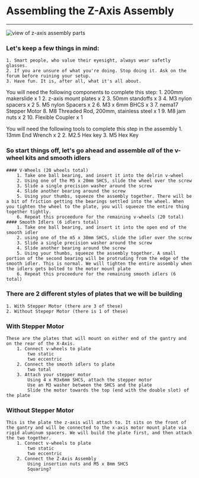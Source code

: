 # Assembling the Z-Axis Assembly
***
![view of z-axis assembly parts]()

### Let's keep a few things in mind:
	1. Smart people, who value their eyesight, always wear safetly glasses.
	2. If you are unsure of what you're doing. Stop doing it. Ask on the forum before ruining your setup.
	3. Have fun. It is, after all, what it's all about. 


You will need the following components to complete this step:
	1. 200mm makerslide x 1
	2. z-axis mount plates x 2
	3. 50mm standoffs x 3
	4. M3 nylon spacers x 2
	5. M5 nylon Spacers x 2
	6. M3 x 6mm BHCS x 3
	7. nema17 Stepper Motor
	8. M8 Threaded Rod, 200mm, stainless steel x 1
	9. M8 jam nuts x 2
	10. Flexible Coupler x 1

You will need the following tools to complete this step in the assembly
	1. 13mm End Wrench x 2
	2. M2.5 Hex key
	3. M5 Hex Key

### So start things off, let's go ahead and assemble *all* of the v-wheel kits and smooth idlers
	#### V-Wheels (20 wheels total)
		1. Take one ball bearing, and insert it into the delrin v-wheel
		2. Using one of the M5 x 20mm SHCS, slide the wheel over the screw
		3. Slide a single precision washer around the screw
		4. Slide another bearing around the screw
		5. Using your thumbs, squeeze the assembly together. There will be a bit of friction getting the bearings settled into the wheel. When you tighten the wheel to the plate, you will squeeze the entire thing together tightly.
		6. Repeat this proceedure for the remaining v-wheels (20 total)
	#### Smooth Idlers (6 idlers total)
		1. Take one ball bearing, and insert it into the open end of the smooth idler
		2. using one of the m5 x 30mm SHCS, slide the idler over the screw
		3. Slide a single precision washer around the screw
		4. Slide another bearing around the screw
		5. Using your thumbs, squeeze the assembly together. A small portion of the second bearing will be protruding from the edge of the smooth idler. This is normal. We will tighten the entire assembly when the idlers gets bolted to the motor mount plate
		6. Repeat this proceedure for the remaining smooth idlers (6 total)

### There are 2 different styles of plates that we will be building

	1. With Stepper Motor (there are 3 of these)
	2. Without Stepepr Motor (there is 1 of these)

### With Stepper Motor
	These are the plates that will mount on either end of the gantry and on the rear of the X-Axis.
		1. Connect v-wheels to plate
			two static
			two eccentric
		2. Connect the smooth idlers to plate
			two total
		3. Attach your stepper motor
			Using 4 x M3x6mm SHCS, attach the stepper motor
			Use an M3 washer between the SHCS and the plate
			Slide the motor towards the top (end with the double slot) of the plate

### Without Stepper Motor
	This is the plate the z-axis will attach to. It sits on the front of the gantry and will be connected to the x-axis motor mount plate via rigid aluminum spacers. We will build the plate first, and then attach the two together.
		1. Connect v-wheels to plate
			two static
			two eccentric
		2. Connect the Z-Axis Assembly
			Using insertion nuts and M5 x 8mm SHCS
			Squaring?
